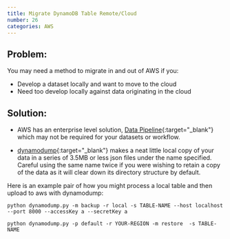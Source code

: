 ```yaml
---
title: Migrate DynamoDB Table Remote/Cloud
number: 26
categories: AWS
---
```


## Problem:
You may need a method to migrate in and out of AWS if you:

- Develop a dataset locally and want to move to the cloud 
- Need too develop locally against data originating in the cloud 

## Solution:

- AWS has an enterprise level solution, [Data Pipeline](https://aws.amazon.com/datapipeline/){:target="_blank"} which may not be required for your datasets or workflow.

- [dynamodump](https://github.com/bchew/dynamodump){:target="_blank"} makes a neat little local copy of your data in a series of 3.5MB or less json files under the name specified. Careful using the same name twice if you were wishing to retain a copy of the data as it will clear down its directory structure by default.

Here is an example pair of how you might process a local table and then upload to aws with dynamodump:

    python dynamodump.py -m backup -r local -s TABLE-NAME --host localhost --port 8000 --accessKey a --secretKey a

    python dynamodump.py -p default -r YOUR-REGION -m restore  -s TABLE-NAME
